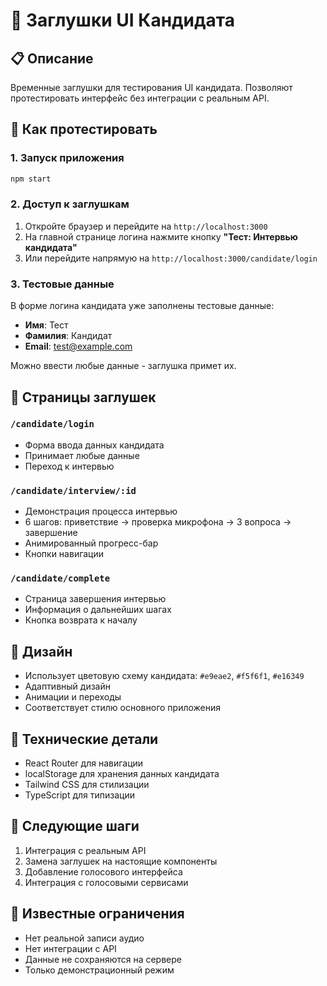 # 🎯 Заглушки UI Кандидата

## 📋 Описание
Временные заглушки для тестирования UI кандидата. Позволяют протестировать интерфейс без интеграции с реальным API.

## 🚀 Как протестировать

### 1. Запуск приложения
```bash
npm start
```

### 2. Доступ к заглушкам
1. Откройте браузер и перейдите на `http://localhost:3000`
2. На главной странице логина нажмите кнопку **"Тест: Интервью кандидата"**
3. Или перейдите напрямую на `http://localhost:3000/candidate/login`

### 3. Тестовые данные
В форме логина кандидата уже заполнены тестовые данные:
- **Имя**: Тест
- **Фамилия**: Кандидат  
- **Email**: test@example.com

Можно ввести любые данные - заглушка примет их.

## 📱 Страницы заглушек

### `/candidate/login`
- Форма ввода данных кандидата
- Принимает любые данные
- Переход к интервью

### `/candidate/interview/:id`
- Демонстрация процесса интервью
- 6 шагов: приветствие → проверка микрофона → 3 вопроса → завершение
- Анимированный прогресс-бар
- Кнопки навигации

### `/candidate/complete`
- Страница завершения интервью
- Информация о дальнейших шагах
- Кнопка возврата к началу

## 🎨 Дизайн
- Использует цветовую схему кандидата: `#e9eae2`, `#f5f6f1`, `#e16349`
- Адаптивный дизайн
- Анимации и переходы
- Соответствует стилю основного приложения

## 🔧 Технические детали
- React Router для навигации
- localStorage для хранения данных кандидата
- Tailwind CSS для стилизации
- TypeScript для типизации

## 📝 Следующие шаги
1. Интеграция с реальным API
2. Замена заглушек на настоящие компоненты
3. Добавление голосового интерфейса
4. Интеграция с голосовыми сервисами

## 🐛 Известные ограничения
- Нет реальной записи аудио
- Нет интеграции с API
- Данные не сохраняются на сервере
- Только демонстрационный режим
